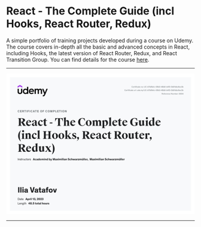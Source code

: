 # React - The Complete Guide (incl Hooks, React Router, Redux)

A simple portfolio of training projects developed during a course on Udemy. The course covers in-depth all the basic and advanced concepts in React, including Hooks, the latest version of React Router, Redux, and React Transition Group. You can find details for the course <a href="https://www.udemy.com/share/101Wby3@kKY0DtPzjHQx9k-HJ1msX8fAdW5ScMPFJ2tJFNJ5K4aNFkjJ6zUI3ZE9WlhRw06AxA==/">here</a>.

<hr>

<img src="./certificates/certificate.jpg" alt="certificate">

<hr>
